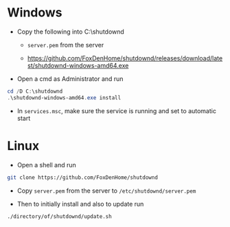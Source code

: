 # Windows

- Copy the following into C:\shutdownd

    - `server.pem` from the server

    - https://github.com/FoxDenHome/shutdownd/releases/download/latest/shutdownd-windows-amd64.exe

- Open a cmd as Administrator and run

```powershell
cd /D C:\shutdownd
.\shutdownd-windows-amd64.exe install
```

- In `services.msc`, make sure the service is running and set to automatic start

# Linux

- Open a shell and run 

```bash
git clone https://github.com/FoxDenHome/shutdownd
```

- Copy `server.pem` from the server to `/etc/shutdownd/server.pem`

- Then to initially install and also to update run

```bash
./directory/of/shutdownd/update.sh
```
